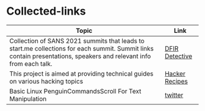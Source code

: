# Collected-links

| Topic | Link |
| --- | --- |
| Collection of SANS 2021 summits that leads to start.me collections for each summit.  Summit links contain presentations, speakers and relevant info from each talk. | [DFIR Detective](https://linktr.ee/DFIRDetective)  |
| This project is aimed at providing technical guides on various hacking topics | [Hacker Recipes](https://www.thehacker.recipes/) |
| Basic Linux PenguinCommandsScroll For Text Manipulation | [twitter](https://twitter.com/xtremepentest/status/1460983734019178500) |


<!-- Default table template
<!-- | Topic | Link |
<!-- | --- | --- |
<!-- | `git status` | List all *new or modified* files |
<!-- | `git diff` | Show file differences that **haven't been** staged |

